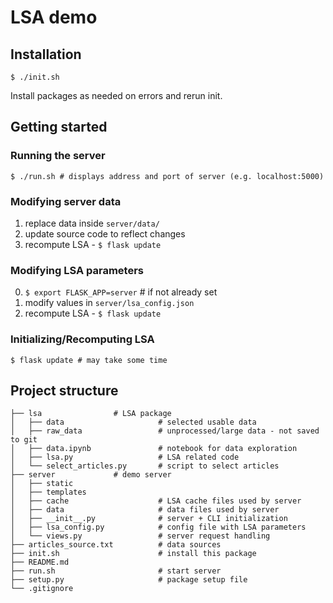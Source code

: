 # LSA demo

## Installation

```
$ ./init.sh
```

Install packages as needed on errors and rerun init.

## Getting started

### Running the server

```
$ ./run.sh # displays address and port of server (e.g. localhost:5000)
```

### Modifying server data

1. replace data inside `server/data/`
2. update source code to reflect changes
3. recompute LSA - `$ flask update`

### Modifying LSA parameters

0. `$ export FLASK_APP=server` # if not already set
1. modify values in `server/lsa_config.json`
2. recompute LSA - `$ flask update`

### Initializing/Recomputing LSA 

```
$ flask update # may take some time
```

## Project structure

```
├── lsa                # LSA package
│   ├── data                     # selected usable data
│   ├── raw_data                 # unprocessed/large data - not saved to git
│   ├── data.ipynb               # notebook for data exploration
│   ├── lsa.py                   # LSA related code
│   └── select_articles.py       # script to select articles
├── server             # demo server
│   ├── static
│   ├── templates
│   ├── cache                    # LSA cache files used by server
│   ├── data                     # data files used by server
│   ├── __init__.py              # server + CLI initialization
│   ├── lsa_config.py            # config file with LSA parameters
│   └── views.py                 # server request handling
├── articles_source.txt          # data sources
├── init.sh                      # install this package
├── README.md
├── run.sh                       # start server
├── setup.py                     # package setup file
└── .gitignore
```
